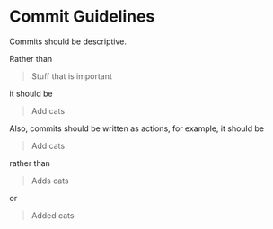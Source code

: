 # Commit Guidelines

Commits should be descriptive.

Rather than

> Stuff that is important

it should be

> Add cats

Also, commits should be written as actions, for example, it should be

> Add cats

rather than

> Adds cats

or

> Added cats
